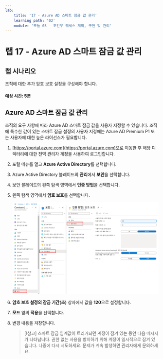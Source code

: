 ```yaml
---
lab:
    title: '17 - Azure AD 스마트 잠금 값 관리'
    learning path: '02'
    module: '모듈 03 - 조건부 액세스 계획, 구현 및 관리'
---
```


# 랩 17 - Azure AD 스마트 잠금 값 관리

## 랩 시나리오

조직에 대한 추가 암호 보호 설정을 구성해야 합니다.

#### 예상 시간: 5분


## Azure AD 스마트 잠금 값 관리

조직의 요구 사항에 따라 Azure AD 스마트 잠금 값을 사용자 지정할 수 있습니다. 조직에 특수한 값이 있는 스마트 잠금 설정의 사용자 지정에는 Azure AD Premium P1 또는 사용자에 대한 높은 라이선스가 필요합니다.

1. [https://portal.azure.com](https://portal.azure.com)으로 이동한 후 해당 디렉터리에 대한 전역 관리자 계정을 사용하여 로그인합니다.

1. 포털 메뉴를 열고 **Azure Active Directory**를 선택합니다.

1. Azure Active Directory 블레이드의 **관리**에서 **보안**을 선택합니다.

1. 보안 블레이드의 왼쪽 탐색 영역에서 **인증 방법**을 선택합니다.

1. 왼쪽 탐색 영역에서 **암호 보호**를 선택합니다.

    ![인증 방법 블레이드 그리고 암호 인증으로 이동하는 선택 항목이 강조 표시되어 있는 것을 보여주는 화면 이미지](./media/lp2-mod3-browse-to-password-protection.png)

1. **암호 보호 설정의 잠금 기간(초)** 상자에서 값을 **120**으로 설정합니다.

1. **모드** 옆의 **적용**을 선택합니다.

1. 변경 내용을 저장합니다.

    >[!참고]
    > 스마트 잠금 임계값이 트리거되면 계정이 잠겨 있는 동안 다음 메시지가 나타납니다.
    > 권한 없는 사용을 방지하기 위해 계정이 일시적으로 잠겨 있습니다. 나중에 다시 시도하세요. 문제가 계속 발생하면 관리자에게 문의하세요.
